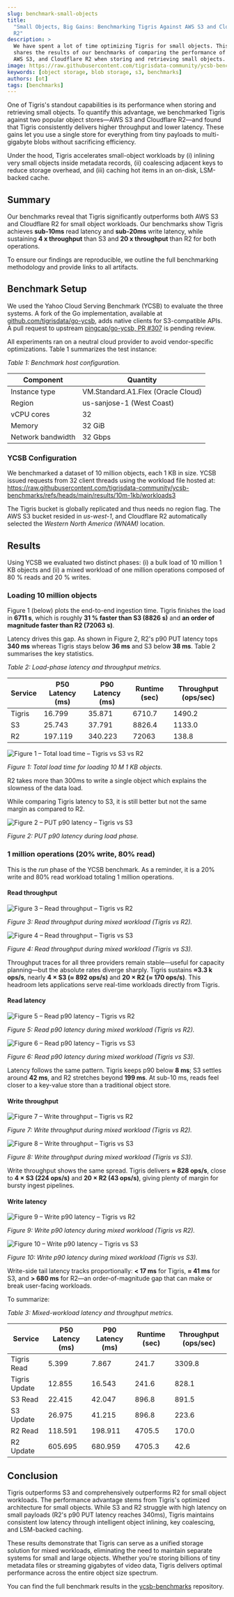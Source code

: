 ```yaml
---
slug: benchmark-small-objects
title:
  "Small Objects, Big Gains: Benchmarking Tigris Against AWS S3 and Cloudflare
  R2"
description: >
  We have spent a lot of time optimizing Tigris for small objects. This post
  shares the results of our benchmarks of comparing the performance of Tigris,
  AWS S3, and Cloudflare R2 when storing and retrieving small objects.
image: https://raw.githubusercontent.com/tigrisdata-community/ycsb-benchmarks/refs/heads/main/results/10m-1kb/processed/plots/total-time-load-comparison.png
keywords: [object storage, blob storage, s3, benchmarks]
authors: [ot]
tags: [benchmarks]
---
```


One of Tigris's standout capabilities is its performance when storing and
retrieving small objects. To quantify this advantage, we benchmarked Tigris
against two popular object stores—AWS S3 and Cloudflare R2—and found that Tigris
consistently delivers higher throughput and lower latency. These gains let you
use a single store for everything from tiny payloads to multi-gigabyte blobs
without sacrificing efficiency.

Under the hood, Tigris accelerates small-object workloads by (i) inlining very
small objects inside metadata records, (ii) coalescing adjacent keys to reduce
storage overhead, and (iii) caching hot items in an on-disk, LSM-backed cache.

## Summary

Our benchmarks reveal that Tigris significantly outperforms both AWS S3 and
Cloudflare R2 for small object workloads. Our benchmarks show Tigris achieves
**sub-10ms** read latency and **sub-20ms** write latency, while sustaining **4 x
throughput** than S3 and **20 x throughput** than R2 for both operations.

To ensure our findings are reproducible, we outline the full benchmarking
methodology and provide links to all artifacts.

## Benchmark Setup

We used the Yahoo Cloud Serving Benchmark (YCSB) to evaluate the three systems.
A fork of the Go implementation, available at
[github.com/tigrisdata/go-ycsb](https://github.com/tigrisdata/go-ycsb), adds
native clients for S3-compatible APIs. A pull request to upstream
[pingcap/go-ycsb, PR #307](https://github.com/pingcap/go-ycsb/pull/307) is
pending review.

All experiments ran on a neutral cloud provider to avoid vendor-specific
optimizations. Table 1 summarizes the test instance:

_Table 1: Benchmark host configuration._

| Component         | Quantity                           |
| ----------------- | ---------------------------------- |
| Instance type     | VM.Standard.A1.Flex (Oracle Cloud) |
| Region            | us-sanjose-1 (West Coast)          |
| vCPU cores        | 32                                 |
| Memory            | 32 GiB                             |
| Network bandwidth | 32 Gbps                            |

### YCSB Configuration

We benchmarked a dataset of 10 million objects, each 1 KB in size. YCSB issued
requests from 32 client threads using the workload file hosted at:
https://raw.githubusercontent.com/tigrisdata-community/ycsb-benchmarks/refs/heads/main/results/10m-1kb/workloads3

The Tigris bucket is globally replicated and thus needs no region flag. The AWS
S3 bucket resided in _us-west-1_, and Cloudflare R2 automatically selected the
_Western North America (WNAM)_ location.

## Results

Using YCSB we evaluated two distinct phases: (i) a bulk load of 10 million 1 KB
objects and (ii) a mixed workload of one million operations composed of 80 %
reads and 20 % writes.

### Loading 10 million objects

Figure&nbsp;1 (below) plots the end-to-end ingestion time. Tigris finishes the
load in **6711 s**, which is roughly **31 % faster than S3 (8826 s)** and **an
order of magnitude faster than R2 (72063 s)**.

Latency drives this gap. As shown in Figure&nbsp;2, R2's p90 PUT latency tops
**340 ms** whereas Tigris stays below **36 ms** and S3 below **38 ms**.
Table&nbsp;2 summarises the key statistics.

_Table 2: Load-phase latency and throughput metrics._

| Service | P50 Latency (ms) | P90 Latency (ms) | Runtime (sec) | Throughput (ops/sec) |
| ------- | ---------------- | ---------------- | ------------- | -------------------- |
| Tigris  | 16.799           | 35.871           | 6710.7        | 1490.2               |
| S3      | 25.743           | 37.791           | 8826.4        | 1133.0               |
| R2      | 197.119          | 340.223          | 72063         | 138.8                |

![Figure 1 – Total load time – Tigris vs S3 vs R2](https://raw.githubusercontent.com/tigrisdata-community/ycsb-benchmarks/refs/heads/main/results/10m-1kb/processed/plots/total-time-load-comparison.png "Total load time – Tigris vs S3 vs R2")

_Figure 1: Total load time for loading 10 M 1 KB objects._

R2 takes more than 300ms to write a single object which explains the slowness of
the data load.

While comparing Tigris latency to S3, it is still better but not the same margin
as compared to R2.

![Figure 2 – PUT p90 latency – Tigris vs S3](https://raw.githubusercontent.com/tigrisdata-community/ycsb-benchmarks/refs/heads/main/results/10m-1kb/processed/plots/load-sjc-s3-tigris-insert-latency_p90_ms.png "PUT p90 latency – Tigris vs S3")

_Figure 2: PUT p90 latency during load phase._

### 1 million operations (20% write, 80% read)

This is the _run_ phase of the YCSB benchmark. As a reminder, it is a 20% write
and 80% read workload totaling 1 million operations.

#### Read throughput

![Figure 3 – Read throughput – Tigris vs R2](https://raw.githubusercontent.com/tigrisdata-community/ycsb-benchmarks/refs/heads/main/results/10m-1kb/processed/plots/run-sjc-r2-tigris-read-throughput_ops.png "Read throughput – Tigris vs R2")

_Figure 3: Read throughput during mixed workload (Tigris vs R2)._

![Figure 4 – Read throughput – Tigris vs S3](https://raw.githubusercontent.com/tigrisdata-community/ycsb-benchmarks/refs/heads/main/results/10m-1kb/processed/plots/run-sjc-s3-tigris-read-throughput_ops.png "Read throughput – Tigris vs S3")

_Figure 4: Read throughput during mixed workload (Tigris vs S3)._

Throughput traces for all three providers remain stable—useful for capacity
planning—but the absolute rates diverge sharply. Tigris sustains **≈3.3 k
ops/s**, nearly **4 × S3 (≈ 892 ops/s)** and **20 × R2 (≈ 170 ops/s)**. This
headroom lets applications serve real-time workloads directly from Tigris.

#### Read latency

![Figure 5 – Read p90 latency – Tigris vs R2](https://raw.githubusercontent.com/tigrisdata-community/ycsb-benchmarks/refs/heads/main/results/10m-1kb/processed/plots/run-sjc-r2-tigris-read-latency_p90_ms.png "Read p90 latency – Tigris vs R2")

_Figure 5: Read p90 latency during mixed workload (Tigris vs R2)._

![Figure 6 – Read p90 latency – Tigris vs S3](https://raw.githubusercontent.com/tigrisdata-community/ycsb-benchmarks/refs/heads/main/results/10m-1kb/processed/plots/run-sjc-s3-tigris-read-latency_p90_ms.png "Read p90 latency – Tigris vs S3")

_Figure 6: Read p90 latency during mixed workload (Tigris vs S3)._

Latency follows the same pattern. Tigris keeps p90 below **8 ms**; S3 settles
around **42 ms**, and R2 stretches beyond **199 ms**. At sub-10 ms, reads feel
closer to a key-value store than a traditional object store.

#### Write throughput

![Figure 7 – Write throughput – Tigris vs R2](https://raw.githubusercontent.com/tigrisdata-community/ycsb-benchmarks/refs/heads/main/results/10m-1kb/processed/plots/run-sjc-r2-tigris-update-throughput_ops.png "Write throughput – Tigris vs R2")

_Figure 7: Write throughput during mixed workload (Tigris vs R2)._

![Figure 8 – Write throughput – Tigris vs S3](https://raw.githubusercontent.com/tigrisdata-community/ycsb-benchmarks/refs/heads/main/results/10m-1kb/processed/plots/run-sjc-s3-tigris-update-throughput_ops.png "Write throughput – Tigris vs S3")

_Figure 8: Write throughput during mixed workload (Tigris vs S3)._

Write throughput shows the same spread. Tigris delivers **≈ 828 ops/s**, close
to **4 × S3 (224 ops/s)** and **20 × R2 (43 ops/s)**, giving plenty of margin
for bursty ingest pipelines.

#### Write latency

![Figure 9 – Write p90 latency – Tigris vs R2](https://raw.githubusercontent.com/tigrisdata-community/ycsb-benchmarks/refs/heads/main/results/10m-1kb/processed/plots/run-sjc-r2-tigris-update-latency_p90_ms.png "Write p90 latency – Tigris vs R2")

_Figure 9: Write p90 latency during mixed workload (Tigris vs R2)._

![Figure 10 – Write p90 latency – Tigris vs S3](https://raw.githubusercontent.com/tigrisdata-community/ycsb-benchmarks/refs/heads/main/results/10m-1kb/processed/plots/run-sjc-s3-tigris-update-latency_p90_ms.png "Write p90 latency – Tigris vs S3")

_Figure 10: Write p90 latency during mixed workload (Tigris vs S3)._

Write-side tail latency tracks proportionally: **< 17 ms** for Tigris, **≈ 41
ms** for S3, and **> 680 ms** for R2—an order-of-magnitude gap that can make or
break user-facing workloads.

To summarize:

_Table 3: Mixed-workload latency and throughput metrics._

| Service       | P50 Latency (ms) | P90 Latency (ms) | Runtime (sec) | Throughput (ops/sec) |
| ------------- | ---------------- | ---------------- | ------------- | -------------------- |
| Tigris Read   | 5.399            | 7.867            | 241.7         | 3309.8               |
| Tigris Update | 12.855           | 16.543           | 241.6         | 828.1                |
| S3 Read       | 22.415           | 42.047           | 896.8         | 891.5                |
| S3 Update     | 26.975           | 41.215           | 896.8         | 223.6                |
| R2 Read       | 118.591          | 198.911          | 4705.5        | 170.0                |
| R2 Update     | 605.695          | 680.959          | 4705.3        | 42.6                 |

## Conclusion

Tigris outperforms S3 and comprehensively outperforms R2 for small object
workloads. The performance advantage stems from Tigris's optimized architecture
for small objects. While S3 and R2 struggle with high latency on small payloads
(R2's p90 PUT latency reaches 340ms), Tigris maintains consistent low latency
through intelligent object inlining, key coalescing, and LSM-backed caching.

These results demonstrate that Tigris can serve as a unified storage solution
for mixed workloads, eliminating the need to maintain separate systems for small
and large objects. Whether you're storing billions of tiny metadata files or
streaming gigabytes of video data, Tigris delivers optimal performance across
the entire object size spectrum.

You can find the full benchmark results in the
[ycsb-benchmarks](https://github.com/tigrisdata-community/ycsb-benchmarks)
repository.
